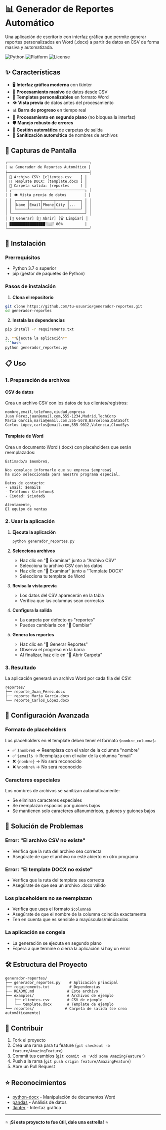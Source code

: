 # 📊 Generador de Reportes Automático

Una aplicación de escritorio con interfaz gráfica que permite generar reportes personalizados en Word (.docx) a partir de datos en CSV de forma masiva y automatizada.

![Python](https://img.shields.io/badge/python-v3.7+-blue.svg)
![Platform](https://img.shields.io/badge/platform-windows%20%7C%20macOS%20%7C%20linux-lightgrey)
![License](https://img.shields.io/badge/license-MIT-green)

## ✨ Características

- 🖥️ **Interfaz gráfica moderna** con tkinter
- 📄 **Procesamiento masivo** de datos desde CSV
- 📝 **Templates personalizables** en formato Word
- 👁️ **Vista previa** de datos antes del procesamiento
- 📊 **Barra de progreso** en tiempo real
- 🔄 **Procesamiento en segundo plano** (no bloquea la interfaz)
- 🛡️ **Manejo robusto de errores**
- 📂 **Gestión automática** de carpetas de salida
- 🧹 **Sanitización automática** de nombres de archivos

## 📸 Capturas de Pantalla

```
┌─────────────────────────────────────┐
│ 📊 Generador de Reportes Automático │
├─────────────────────────────────────┤
│ 📄 Archivo CSV: [clientes.csv    ] │
│ 📝 Template DOCX: [template.docx ] │
│ 📂 Carpeta salida: [reportes     ] │
│ ┌─────────────────────────────────┐ │
│ │ 👁️ Vista previa de datos        │ │
│ │ ┌─────┬─────┬─────┬─────┬─────┐ │ │
│ │ │Name │Email│Phone│City │...  │ │ │
│ │ └─────┴─────┴─────┴─────┴─────┘ │ │
│ └─────────────────────────────────┘ │
│ [🚀 Generar] [📂 Abrir] [🗑️ Limpiar] │
│ ████████████████░░░░ 80%          │
└─────────────────────────────────────┘
```

## 🚀 Instalación

### Prerrequisitos

- Python 3.7 o superior
- pip (gestor de paquetes de Python)

### Pasos de instalación

1. **Clona el repositorio**
```bash
git clone https://github.com/tu-usuario/generador-reportes.git
cd generador-reportes
```

2. **Instala las dependencias**
```bash
pip install -r requirements.txt

3. **Ejecuta la aplicación**
```bash
python generador_reportes.py
```

## 📋 Uso

### 1. Preparación de archivos

#### CSV de datos
Crea un archivo CSV con los datos de tus clientes/registros:
```csv
nombre,email,telefono,ciudad,empresa
Juan Pérez,juan@email.com,555-1234,Madrid,TechCorp
María García,maria@email.com,555-5678,Barcelona,DataSoft
Carlos López,carlos@email.com,555-9012,Valencia,CloudSys
```

#### Template de Word
Crea un documento Word (.docx) con placeholders que serán reemplazados:
```
Estimado/a $nombre$,

Nos complace informarle que su empresa $empresa$ 
ha sido seleccionada para nuestro programa especial.

Datos de contacto:
- Email: $email$
- Teléfono: $telefono$
- Ciudad: $ciudad$

Atentamente,
El equipo de ventas
```

### 2. Usar la aplicación

1. **Ejecuta la aplicación**
   ```bash
   python generador_reportes.py
   ```

2. **Selecciona archivos**
   - Haz clic en "📁 Examinar" junto a "Archivo CSV"
   - Selecciona tu archivo CSV con los datos
   - Haz clic en "📁 Examinar" junto a "Template DOCX"
   - Selecciona tu template de Word

3. **Revisa la vista previa**
   - Los datos del CSV aparecerán en la tabla
   - Verifica que las columnas sean correctas

4. **Configura la salida**
   - La carpeta por defecto es "reportes"
   - Puedes cambiarla con "📁 Cambiar"

5. **Genera los reportes**
   - Haz clic en "🚀 Generar Reportes"
   - Observa el progreso en la barra
   - Al finalizar, haz clic en "📂 Abrir Carpeta"

### 3. Resultado

La aplicación generará un archivo Word por cada fila del CSV:
```
reportes/
├── reporte_Juan_Pérez.docx
├── reporte_María_García.docx
└── reporte_Carlos_López.docx
```

## 🔧 Configuración Avanzada

### Formato de placeholders

Los placeholders en el template deben tener el formato `$nombre_columna$`:
- ✅ `$nombre$` → Reemplaza con el valor de la columna "nombre"
- ✅ `$email$` → Reemplaza con el valor de la columna "email"
- ❌ `{nombre}` → No será reconocido
- ❌ `%nombre%` → No será reconocido

### Caracteres especiales

Los nombres de archivos se sanitizan automáticamente:
- Se eliminan caracteres especiales
- Se reemplazan espacios por guiones bajos
- Se mantienen solo caracteres alfanuméricos, guiones y guiones bajos

## 🐛 Solución de Problemas

### Error: "El archivo CSV no existe"
- Verifica que la ruta del archivo sea correcta
- Asegúrate de que el archivo no esté abierto en otro programa

### Error: "El template DOCX no existe"
- Verifica que la ruta del template sea correcta
- Asegúrate de que sea un archivo .docx válido

### Los placeholders no se reemplazan
- Verifica que uses el formato `$columna$`
- Asegúrate de que el nombre de la columna coincida exactamente
- Ten en cuenta que es sensible a mayúsculas/minúsculas

### La aplicación se congela
- La generación se ejecuta en segundo plano
- Espera a que termine o cierra la aplicación si hay un error

## 🛠️ Estructura del Proyecto

```
generador-reportes/
├── generador_reportes.py    # Aplicación principal
├── requirements.txt         # Dependencias
├── README.md               # Este archivo
├── examples/               # Archivos de ejemplo
│   ├── clientes.csv        # CSV de ejemplo
│   └── template.docx       # Template de ejemplo
└── reportes/              # Carpeta de salida (se crea automáticamente)
```

## 🤝 Contribuir

1. Fork el proyecto
2. Crea una rama para tu feature (`git checkout -b feature/AmazingFeature`)
3. Commit tus cambios (`git commit -m 'Add some AmazingFeature'`)
4. Push a la rama (`git push origin feature/AmazingFeature`)
5. Abre un Pull Request

## ⭐ Reconocimientos

- [python-docx](https://python-docx.readthedocs.io/) - Manipulación de documentos Word
- [pandas](https://pandas.pydata.org/) - Análisis de datos
- [tkinter](https://docs.python.org/3/library/tkinter.html) - Interfaz gráfica

---

⭐ **¡Si este proyecto te fue útil, dale una estrella!** ⭐